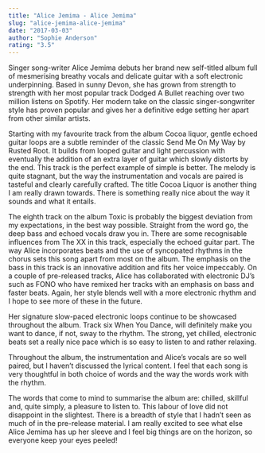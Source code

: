 ```yaml
---
title: "Alice Jemima - Alice Jemima"
slug: "alice-jemima-alice-jemima"
date: "2017-03-03"
author: "Sophie Anderson"
rating: "3.5"
---
```


Singer song-writer Alice Jemima debuts her brand new self-titled album full of mesmerising breathy vocals and delicate guitar with a soft electronic underpinning. Based in sunny Devon, she has grown from strength to strength with her most popular track Dodged A Bullet reaching over two million listens on Spotify. Her modern take on the classic singer-songwriter style has proven popular and gives her a definitive edge setting her apart from other similar artists.

Starting with my favourite track from the album Cocoa liquor, gentle echoed guitar loops are a subtle reminder of the classic Send Me On My Way by Rusted Root. It builds from looped guitar and light percussion with eventually the addition of an extra layer of guitar which slowly distorts by the end. This track is the perfect example of simple is better. The melody is quite stagnant, but the way the instrumentation and vocals are paired is tasteful and clearly carefully crafted. The title Cocoa Liquor is another thing I am really drawn towards. There is something really nice about the way it sounds and what it entails.

The eighth track on the album Toxic is probably the biggest deviation from my expectations, in the best way possible. Straight from the word go, the deep bass and echoed vocals draw you in. There are some recognisable influences from The XX in this track, especially the echoed guitar part. The way Alice incorporates beats and the use of syncopated rhythms in the chorus sets this song apart from most on the album. The emphasis on the bass in this track is an innovative addition and fits her voice impeccably. On a couple of pre-released tracks, Alice has collaborated with electronic DJ’s such as FONO who have remixed her tracks with an emphasis on bass and faster beats. Again, her style blends well with a more electronic rhythm and I hope to see more of these in the future.

Her signature slow-paced electronic loops continue to be showcased throughout the album. Track six When You Dance, will definitely make you want to dance, if not, sway to the rhythm. The strong, yet chilled, electronic beats set a really nice pace which is so easy to listen to and rather relaxing.

Throughout the album, the instrumentation and Alice’s vocals are so well paired, but I haven’t discussed the lyrical content. I feel that each song is very thoughtful in both choice of words and the way the words work with the rhythm.

The words that come to mind to summarise the album are: chilled, skillful and, quite simply, a pleasure to listen to. This labour of love did not disappoint in the slightest. There is a breadth of style that I hadn’t seen as much of in the pre-release material. I am really excited to see what else Alice Jemima has up her sleeve and I feel big things are on the horizon, so everyone keep your eyes peeled!
